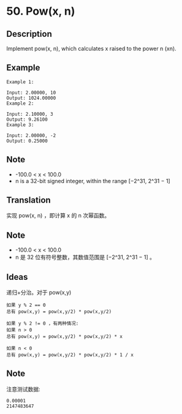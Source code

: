 # 50. Pow(x, n)
## Description
Implement pow(x, n), which calculates x raised to the power n (xn).
## Example
```
Example 1:

Input: 2.00000, 10
Output: 1024.00000
Example 2:

Input: 2.10000, 3
Output: 9.26100
Example 3:

Input: 2.00000, -2
Output: 0.25000

```
## Note

+ -100.0 < x < 100.0
+ n is a 32-bit signed integer, within the range [−2^31, 2^31 − 1]


## Translation
实现 pow(x, n) ，即计算 x 的 n 次幂函数。
## Note
+ -100.0 < x < 100.0
+ n 是 32 位有符号整数，其数值范围是 [−2^31, 2^31 − 1] 。
## Ideas
递归+分治。对于 pow(x,y)
```
如果 y % 2 == 0
总有 pow(x,y) = pow(x,y/2) * pow(x,y/2)

如果 y % 2 != 0 ，有两种情况:
如果 n > 0
总有 pow(x,y) = pow(x,y/2) * pow(x,y/2) * x

如果 n < 0
总有 pow(x,y) = pow(x,y/2) * pow(x,y/2) * 1 / x
```

## Note
注意测试数据:
```
0.00001
2147483647
```
